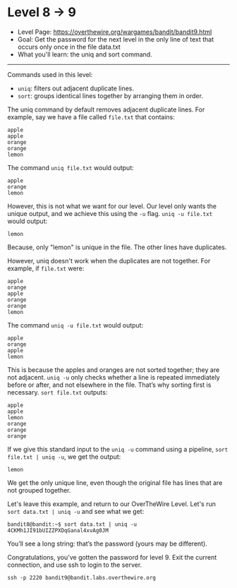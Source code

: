 # Level 8 -> 9

- Level Page: https://overthewire.org/wargames/bandit/bandit9.html
- Goal: Get the password for the next level in the only line of text that occurs only once in the file data.txt 
- What you'll learn: the uniq and sort command.
---

Commands used in this level:
- `uniq`: filters out adjacent duplicate lines.
- `sort`: groups identical lines together by arranging them in order.

The uniq command by default removes adjacent duplicate lines. For example, say we have a file called `file.txt` that contains:

```
apple
apple
orange
orange
lemon
```

The command `uniq file.txt` would output:

```
apple
orange
lemon
```

However, this is not what we want for our level. Our level only wants the unique output, and we achieve this using the `-u` flag. `uniq -u file.txt` would output:

```
lemon
```

Because, only "lemon" is unique in the file. The other lines have duplicates.

However, uniq doesn't work when the duplicates are not together. For example, if `file.txt` were:

```
apple
orange
apple
orange
orange
lemon
```

The command `uniq -u file.txt` would output:
```
apple
orange
apple
lemon
```

This is because the apples and oranges are not sorted together; they are not adjacent. `uniq -u` only checks whether a line is repeated immediately before or after, and not elsewhere in the file. That’s why sorting first is necessary. `sort file.txt` outputs:
```
apple
apple
lemon
orange
orange
orange
```
If we give this standard input to the `uniq -u` command using a pipeline, `sort file.txt | uniq -u`, we get the output:
```
lemon
```
We get the only unique line, even though the original file has lines that are not grouped together.

Let's leave this example, and return to our OverTheWire Level. Let's run `sort data.txt | uniq -u` and see what we get:
```
bandit8@bandit:~$ sort data.txt | uniq -u
4CKMh1JI91bUIZZPXDqGanal4xvAg0JM
```
You’ll see a long string: that’s the password (yours may be different).

Congratulations, you've gotten the password for level 9. Exit the current connection, and use ssh to login to the server.
```
ssh -p 2220 bandit9@bandit.labs.overthewire.org
```
